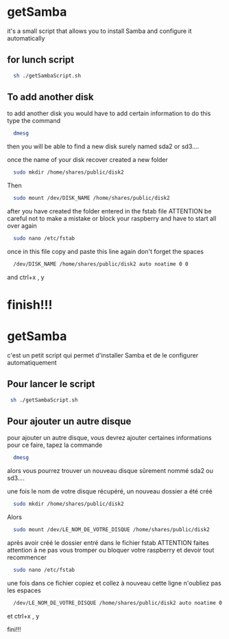 # getSamba
 it's a small script that allows you to install Samba and configure it automatically

## for lunch script 

```bash
  sh ./getSambaScript.sh	
```

 ## To add another disk 
 
to add another disk you would have to add certain information to do this type the command


```bash
  dmesg	
```


then you will be able to find a new disk surely named sda2 or sd3....

once the name of your disk recover created a new folder


```bash
  sudo mkdir /home/shares/public/disk2
```
Then

```bash
  sudo mount /dev/DISK_NAME /home/shares/public/disk2
```


after you have created the folder entered in the fstab file ATTENTION be careful not to make a mistake or block your raspberry and have to start all over again

```bash
  sudo nano /etc/fstab	
```
once in this file copy and paste this line again don't forget the spaces

```bash
  /dev/DISK_NAME /home/shares/public/disk2 auto noatime 0 0	
```
and ctrl+x , y

finish!!!
=============================================
# getSamba
 c'est un petit script qui permet d'installer Samba et de le configurer automatiquement

 ## Pour lancer le script

 ```bash
  sh ./getSambaScript.sh	
```

 ## Pour ajouter un autre disque
 
pour ajouter un autre disque, vous devrez ajouter certaines informations pour ce faire, tapez la commande


```bash
  dmesg
```


alors vous pourrez trouver un nouveau disque sûrement nommé sda2 ou sd3....

une fois le nom de votre disque récupéré, un nouveau dossier a été créé


```bash
  sudo mkdir /home/shares/public/disk2
```
Alors

```bash
  sudo mount /dev/LE_NOM_DE_VOTRE_DISQUE /home/shares/public/disk2
```


après avoir créé le dossier entré dans le fichier fstab ATTENTION faites attention à ne pas vous tromper ou bloquer votre raspberry et devoir tout recommencer

```bash
  sudo nano /etc/fstab
```
une fois dans ce fichier copiez et collez à nouveau cette ligne n'oubliez pas les espaces

```bash
  /dev/LE_NOM_DE_VOTRE_DISQUE /home/shares/public/disk2 auto noatime 0 0
```
et ctrl+x , y

fini!!!